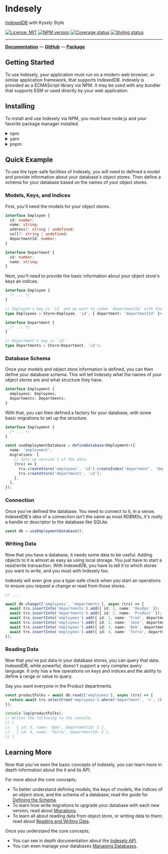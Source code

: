 # Indesely

[IndexedDB](https://6xgate.github.io/indesely/) with Kysely Style

[![License: MIT](https://img.shields.io/npm/l/indesely.svg?style=flat-square&label=License)](https://github.com/6xgate/indesely/blob/master/LICENSE)
[![NPM version](https://img.shields.io/npm/v/indesely.svg?style=flat-square&logo=npm&label=Latest)](https://www.npmjs.com/package/indesely)
[![Coverage status](https://img.shields.io/github/actions/workflow/status/6XGate/indesely/.github%2Fworkflows%2Fcoverage.yml?style=flat-square&logo=github&label=Coverage)](https://github.com/6XGate/indesely/actions/workflows/coverage.yml)
[![Styling status](https://img.shields.io/github/actions/workflow/status/6XGate/indesely/.github%2Fworkflows%2Fstyling.yml?style=flat-square&logo=github&label=Styling)](https://github.com/6XGate/indesely/actions/workflows/styling.yml)

---

**[Documentation](https://6xgate.github.io/indesely/)** — **[GitHub](https://github.com/6XGate/indesely)** — **[Package](https://www.npmjs.com/package/indesely)**

## Getting Started

To use Indesely, your application must run on a modern web browser, or similar application framework, that supports IndexedDB. Indesely is provided as a ECMAScript library via NPM. It may be used with any bundler that supports ESM or used directly by your web application.

## Installing

To install and use Indesely via NPM, you must have node.js and your favorite package manager installed.

<details>
  <summary>npm</summary>

```sh [npm]
npm install indesely
```

</details>

<details>
  <summary>yarn</summary>

```sh [yarn]
yarn add indesely
```

</details>

<details>
  <summary>pnpm</summary>

```sh [pnpm]
pnpm install indesely
```

</details>

## Quick Example

To use the type-safe facilities of Indesely, you will need to defined a model and provide information about your database's object stores. Then define a schema for your database based on the names of your object stores.

### Models, Keys, and Indices

First, you'll need the models for your object stores.

```ts [models.ts]
interface Employee {
  id: number;
  name: string;
  address?: string | undefined;
  cell?: string | undefined;
  departmentId: number;
}

interface Department {
  id: number;
  name: string;
}
```

Next, you'll need to provide the basic information about your object store's keys an indices.

```ts [models.ts]
interface Employee {
  /* ... */
}

// Employee's key is `id` and we want to index `departmentId` with the `department` index.
type Employees = Store<Employee, 'id', { department: 'departmentId' }>;

interface Department {
  /* ... */
}

// Department's key is `id`.
type Departments = Store<Department, 'id'>;
```

### Database Schema

Once your models and object store information is defined, you can then define your database schema. This will tell Indesely what the names of your object stores are and what structure they have.

```ts [employment.ts]
interface Employment {
  employees: Employees;
  departments: Departments;
}
```

With that, you can then defined a factory for your database, with some basic migrations to set up the structure.

```ts [employment.ts]
interface Employment {
  /* ... */
}

const useEmploymentDatabase = defineDatabase<Employment>({
  name: 'employment',
  migrations: [
    // Sets up version 1 of the data.
    (trx) => {
      trx.createStore('employees', 'id').createIndex('department', 'departmentId');
      trx.createStore('departments', 'id');
    },
  ],
});
```

### Connection

Once you've defined the database. You need to connect to it, in a sense. IndexedDB's idea of a connection isn't the same as most RDBMSs, it's really a handle or descriptor to the database like SQLite.

```ts [seed.ts]
const db = useEmploymentDatabase();
```

### Writing Data

Now that you have a database, it needs some data to be useful. Adding objects to it is almost as easy as using local storage. You just have to start a read/write transaction. With IndexedDB, you have to tell it to which stores you want to write, and you must with Indesely too.

Indesely will even give you a type-safe check when you start an operations to ensure you request a change or read from those stores.

```ts [seed.ts]
// ...

await db.change(['employees', 'departments'], async (trx) => {
  await trx.insertInfo('departments').add({ id: 1, name: 'DevOps' });
  await trx.insertInfo('departments').add({ id: 2, name: 'Product' });
  await trx.insertInto('employees').add({ id: 1, name: 'Fred', departmentId: 1 });
  await trx.insertInto('employees').add({ id: 2, name: 'Jane', departmentId: 1 });
  await trx.insertInto('employees').add({ id: 3, name: 'Bob', departmentId: 2 });
  await trx.insertInto('employees').add({ id: 4, name: 'Terra', departmentId: 2 });
});
```

### Reading Data

Now that you've put data in your database stores, you can query that data. IndexedDB, while powerful, doesn't support a very complex query language. It only has a few operations on keys and indices and the ability to define a range or value to query.

Say you want everyone in the Product departments.

```ts [read.ts]
const productFolks = await db.read(['employees'], async (trx) => {
  return await trx.selectFrom('employees').where('department', '=', 2).getAll();
});

console.log(productFolks);
// Writes the following to the console.
// [
//   { id: 3, name: 'Bob', departmentId: 2 },
//   { id: 4, name: 'Terra', departmentId: 2 },
// ]
```

## Learning More

Now that you've seen the basic concepts of Indesely, you can learn more in depth information about the it and its API.

For more about the core concepts;

- To better understand defining models, the keys of models, the indices of an object store, and the schema of a database; read the guide for [Defining the Schema](https://6xgate.github.io/indesely/guide/defining-the-schema).
- To learn how write migrations to upgrade your database with each new version, read about [Migrations](https://6xgate.github.io/indesely/guide/migrations).
- To learn all about reading data from object store, or writing data to them; read about [Reading and Writing Data](https://6xgate.github.io/indesely/guide/reading-and-writing-data).

Once you understand the core concepts;

- You can see in depth documentation about the [Indesely API](https://6xgate.github.io/indesely/reference/management).
- You can even manage your databases [Managing Databases](https://6xgate.github.io/indesely/guide/managing-databases).

